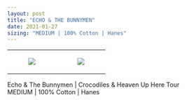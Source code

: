```yaml
---
layout: post
title: "ECHO & THE BUNNYMEN"
date: 2021-01-27
sizing: "MEDIUM | 100% Cotton | Hanes"
---
```




<table style="width:100%;"><tr><td style="vertical-align:top;">
      <figure class="tmblr-full" data-orig-height="2048" data-orig-width="1365" data-orig-src="https://concertshirts.netlify.app/shirts/0047/0047-01.jpg"><img src="https://64.media.tumblr.com/6a8515f35cb39fa5455ba50d8d06373c/c364faf2b15dd986-73/s540x810/fc7d3babce99eed0c3a6875d6401d5693cd3a9e1.jpg" data-orig-height="2048" data-orig-width="1365" data-orig-src="https://concertshirts.netlify.app/shirts/0047/0047-01.jpg"/></figure></td>
    <td style="vertical-align:top;">
      <figure class="tmblr-full" data-orig-height="2048" data-orig-width="1365" data-orig-src="https://concertshirts.netlify.app/shirts/0047/0047-02.jpg"><img src="https://64.media.tumblr.com/2700f2e95081f3e722c1cadc9af26b23/c364faf2b15dd986-82/s540x810/c00dbc80a97ae86dd9bc71e6507f8d215a991921.jpg" data-orig-height="2048" data-orig-width="1365" data-orig-src="https://concertshirts.netlify.app/shirts/0047/0047-02.jpg"/></figure></td>
  </tr></table><p>
  Echo &amp; The Bunnymen | Crocodiles &amp; Heaven Up Here Tour<br/>MEDIUM | 100% Cotton | Hanes
</p>
